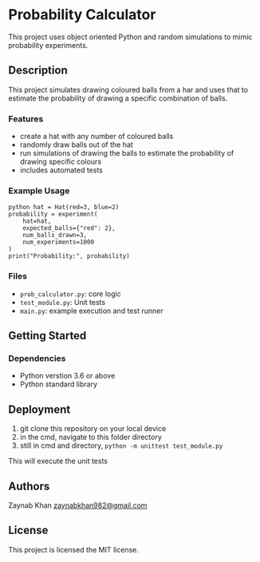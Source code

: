 # Probability Calculator
This project uses object oriented Python and random simulations to mimic probability experiments. 

## Description
This project simulates drawing coloured balls from a har and uses that to estimate the probability of drawing a specific combination of balls.

### Features
- create a hat with any number of coloured balls
- randomly draw balls out of the hat
- run simulations of drawing the balls to estimate the probability of drawing specific colours
- includes automated tests

### Example Usage
  
```
python hat = Hat(red=3, blue=2)
probability = experiment(
    hat=hat,
    expected_balls={"red": 2},
    num_balls_drawn=3,
    num_experiments=1000
)
print("Probability:", probability)
```

### Files
- `prob_calculator.py`: core logic
- `test_module.py`: Unit tests
- `main.py`: example execution and test runner

## Getting Started
### Dependencies
- Python verstion 3.6 or above
- Python standard library

## Deployment
1. git clone this repository on your local device
2. in the cmd, navigate to this folder directory
3. still in cmd and directory, `python -m unittest test_module.py`

This will execute the unit tests

## Authors
Zaynab Khan
zaynabkhan982@gmail.com 

## License
This project is licensed the MIT license.

